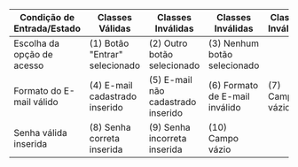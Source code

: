 
| Condição de Entrada/Estado | Classes Válidas | Classes Inválidas | Classes Inválidas | Classes Inválidas |
| --- | --- | --- | --- | --- |
| Escolha da opção de acesso | (1) Botão "Entrar" selecionado | (2) Outro botão selecionado | (3) Nenhum botão selecionado | |
| Formato do E-mail válido | (4) E-mail cadastrado inserido | (5) E-mail não cadastrado inserido | (6) Formato de E-mail inválido | (7) Campo vázio |
| Senha válida inserida | (8) Senha correta inserida | (9) Senha incorreta inserida | (10) Campo vázio | |
